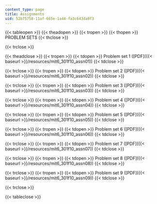 ```yaml
---
content_type: page
title: Assignments
uid: 52b75758-11af-665e-1a44-fa3c643da9f3
---
```


{{< tableopen >}}
{{< theadopen >}}
{{< tropen >}}
{{< thopen >}}
PROBLEM SETS
{{< thclose >}}

{{< trclose >}}

{{< theadclose >}}
{{< tropen >}}
{{< tdopen >}}
Problem set 1 ([PDF]({{< baseurl >}}/resources/mit6_301f10_assn01))
{{< tdclose >}}

{{< trclose >}}
{{< tropen >}}
{{< tdopen >}}
Problem set 2 ([PDF]({{< baseurl >}}/resources/mit6_301f10_assn02))
{{< tdclose >}}

{{< trclose >}}
{{< tropen >}}
{{< tdopen >}}
Problem set 3 ([PDF]({{< baseurl >}}/resources/mit6_301f10_assn03))
{{< tdclose >}}

{{< trclose >}}
{{< tropen >}}
{{< tdopen >}}
Problem set 4 ([PDF]({{< baseurl >}}/resources/mit6_301f10_assn04))
{{< tdclose >}}

{{< trclose >}}
{{< tropen >}}
{{< tdopen >}}
Problem set 5 ([PDF]({{< baseurl >}}/resources/mit6_301f10_assn05))
{{< tdclose >}}

{{< trclose >}}
{{< tropen >}}
{{< tdopen >}}
Problem set 6 ([PDF]({{< baseurl >}}/resources/mit6_301f10_assn06))
{{< tdclose >}}

{{< trclose >}}
{{< tropen >}}
{{< tdopen >}}
Problem set 7 ([PDF]({{< baseurl >}}/resources/mit6_301f10_assn07))
{{< tdclose >}}

{{< trclose >}}
{{< tropen >}}
{{< tdopen >}}
Problem set 8 ([PDF]({{< baseurl >}}/resources/mit6_301f10_assn08))
{{< tdclose >}}

{{< trclose >}}
{{< tropen >}}
{{< tdopen >}}
Problem set 9 ([PDF]({{< baseurl >}}/resources/mit6_301f10_assn09))
{{< tdclose >}}

{{< trclose >}}

{{< tableclose >}}
